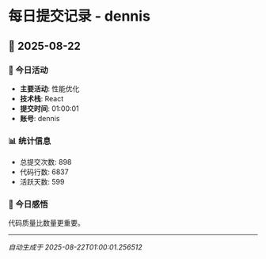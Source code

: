 # 每日提交记录 - dennis

## 📅 2025-08-22

### 🎯 今日活动
- **主要活动**: 性能优化
- **技术栈**: React
- **提交时间**: 01:00:01
- **账号**: dennis

### 📊 统计信息
- 总提交次数: 898
- 代码行数: 6837
- 活跃天数: 599

### 💭 今日感悟
代码质量比数量更重要。

---
*自动生成于 2025-08-22T01:00:01.256512*
